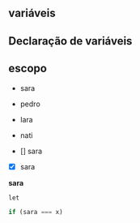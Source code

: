 <h2>variáveis<h2>

## Declaração de variáveis 

## escopo

- sara
- pedro
- lara
- nati

- [] sara
- [x] sara

**sara**

`let`

```javascript
if (sara === x)
```